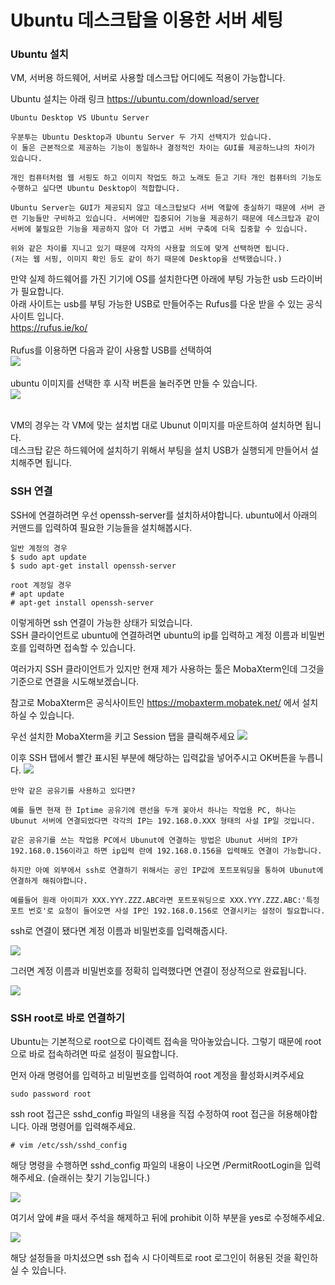 # Ubuntu 데스크탑을 이용한 서버 세팅

### Ubuntu 설치

VM, 서버용 하드웨어, 서버로 사용할 데스크탑 어디에도 적용이 가능합니다.

Ubuntu 설치는 아래 링크
https://ubuntu.com/download/server

    Ubuntu Desktop VS Ubuntu Server
    
    우분투는 Ubuntu Desktop과 Ubuntu Server 두 가지 선택지가 있습니다.
    이 둘은 근본적으로 제공하는 기능이 동일하나 결정적인 차이는 GUI를 제공하느냐의 차이가 있습니다.

    개인 컴퓨터처럼 웹 서핑도 하고 이미지 작업도 하고 노래도 듣고 기타 개인 컴퓨터의 기능도 수행하고 싶다면 Ubuntu Desktop이 적합합니다.
    
    Ubuntu Server는 GUI가 제공되지 않고 데스크탑보다 서버 역할에 충실하기 때문에 서버 관련 기능들만 구비하고 있습니다. 서버에만 집중되어 기능을 제공하기 때문에 데스크탑과 같이 서버에 불필요한 기능을 제공하지 않아 더 가볍고 서버 구축에 더욱 집중할 수 있습니다.

    위와 같은 차이를 지니고 있기 때문에 각자의 사용할 의도에 맞게 선택하면 됩니다.
    (저는 웹 서핑, 이미지 확인 등도 같이 하기 때문에 Desktop을 선택했습니다.)

만약 실제 하드웨어를 가진 기기에 OS를 설치한다면 아래에 부팅 가능한 usb 드라이버가 필요합니다.<br>
아래 사이트는 usb를 부팅 가능한 USB로 만들어주는 Rufus를 다운 받을 수 있는 공식 사이트 입니다.<br>
https://rufus.ie/ko/
<br><br>
Rufus를 이용하면 다음과 같이 사용할 USB를 선택하여<br>
<img src="./image/rufus1.png"><br>
<br>ubuntu 이미지를 선택한 후 시작 버튼을 눌러주면 만들 수 있습니다.<br>
<img src="./image/rufus2.png"><br>
<br>

VM의 경우는 각 VM에 맞는 설치법 대로 Ubunut 이미지를 마운트하여 설치하면 됩니다.<br> 
데스크탑 같은 하드웨어에 설치하기 위해서 부팅을 설치 USB가 실행되게 만들어서 설치해주면 됩니다.<br>

### SSH 연결

SSH에 연결하려면 우선 openssh-server를 설치하셔야합니다. ubuntu에서 아래의 커맨드를 입력하여 필요한 기능들을 설치해봅시다.

```
일반 계정의 경우
$ sudo apt update
$ sudo apt-get install openssh-server

root 계정일 경우
# apt update
# apt-get install openssh-server
```

이렇게하면 ssh 연결이 가능한 상태가 되었습니다.<br>
SSH 클라이언트로 ubuntu에 연결하려면 ubuntu의 ip를 입력하고 계정 이름과 비밀번호를 입력하면 접속할 수 있습니다.

여러가지 SSH 클라이언트가 있지만 현재 제가 사용하는 툴은 MobaXterm인데 그것을 기준으로 연결을 시도해보겠습니다.

참고로 MobaXterm은 공식사이트인 https://mobaxterm.mobatek.net/ 에서 설치하실 수 있습니다.

우선 설치한 MobaXterm을 키고 Session 탭을 클릭해주세요
<img src="./image/moba1.png">

이후 SSH 탭에서 빨간 표시된 부분에 해당하는 입력값을 넣어주시고 OK버튼을 누릅니다.
<img src="./image/moba2.png">

    만약 같은 공유기를 사용하고 있다면?

    예를 들면 현재 한 Iptime 공유기에 랜선을 두개 꽂아서 하나는 작업용 PC, 하나는 Ubunut 서버에 연결되었다면 각각의 IP는 192.168.0.XXX 형태의 사설 IP일 것입니다.

    같은 공유기를 쓰는 작업용 PC에서 Ubunut에 연결하는 방법은 Ubunut 서버의 IP가 192.168.0.156이라고 하면 ip입력 란에 192.168.0.156을 입력해도 연결이 가능합니다.

    하지만 아예 외부에서 ssh로 연결하기 위해서는 공인 IP값에 포트포워딩을 통하여 Ubunut에 연결하게 해줘야합니다.

    예를들어 원래 아이피가 XXX.YYY.ZZZ.ABC라면 포트포워딩으로 XXX.YYY.ZZZ.ABC:'특정 포트 번호'로 요청이 들어오면 사설 IP인 192.168.0.156로 연결시키는 설정이 필요합니다.

ssh로 연결이 됐다면 계정 이름과 비밀번호를 입력해줍시다.<br>

<img src="./image/moba3.png">

그러면 계정 이름과 비밀번호를 정확히 입력했다면 연결이 정상적으로 완료됩니다.

<img src="./image/moba4.png">

### SSH root로 바로 연결하기

Ubuntu는 기본적으로 root으로 다이렉트 접속을 막아놓았습니다. 그렇기 때문에 root으로 바로 접속하려면 따로 설정이 필요합니다.

먼저 아래 명령어를 입력하고 비밀번호를 입력하여 root 계정을 활성화시켜주세요
```
sudo password root
```

ssh root 접근은 sshd_config 파일의 내용을 직접 수정하여 root 접근을 허용해야합니다. 아래 명령어를 입력해주세요.

```
# vim /etc/ssh/sshd_config
```

해당 명령을 수행하면 sshd_config 파일의 내용이 나오면 /PermitRootLogin을 입력해주세요. (슬래쉬는 찾기 기능입니다.)<br>

<img src="./image/root1.png">

여기서 앞에 #을 때서 주석을 해제하고 뒤에 prohibit 이하 부분을 yes로 수정해주세요.

<img src="./image/root2.png">

해당 설정들을 마치셨으면 ssh 접속 시 다이렉트로 root 로그인이 허용된 것을 확인하실 수 있습니다.